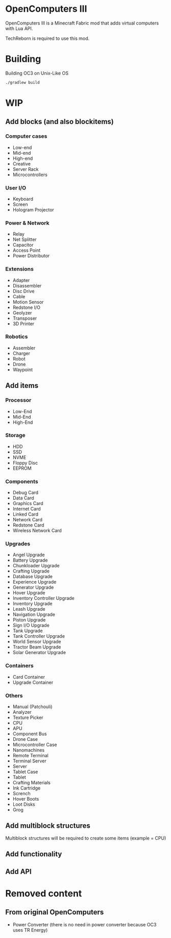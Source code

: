# OpenComputers III
OpenComputers III is a Minecraft Fabric mod that adds virtual computers with Lua API. 

TechReborn is required to use this mod.
# Building
Building OC3 on Unix-Like OS
```bash
./gradlew build
```

# WIP
## Add blocks (and also blockitems)
### Computer cases
* Low-end
* Mid-end
* High-end
* Creative
* Server Rack
* Microcontrollers
### User I/O
* Keyboard
* Screen
* Hologram Projector
### Power & Network
* Relay
* Net Splitter
* Capacitor
* Access Point
* Power Distributor
### Extensions
* Adapter
* Disassembler
* Disc Drive
* Cable
* Motion Sensor
* Redstone I/O
* Geolyzer
* Transposer
* 3D Printer
### Robotics
* Assembler
* Charger
* Robot
* Drone
* Waypoint
## Add items
### Processor
* Low-End
* Mid-End
* High-End
### Storage
* HDD
* SSD
* NVME
* Floppy Disc
* EEPROM
### Components
* Debug Card
* Data Card
* Graphics Card
* Internet Card
* Linked Card
* Network Card
* Redstone Card
* Wireless Network Card
### Upgrades
* Angel Upgrade
* Battery Upgrade
* Chunkloader Upgrade
* Crafting Upgrade
* Database Upgrade
* Experience Upgrade
* Generator Upgrade
* Hover Upgrade
* Inventory Controller Upgrade
* Inventory Upgrade
* Leash Upgrade
* Navigation Upgrade
* Piston Upgrade
* Sign I/O Upgrade
* Tank Upgrade
* Tank Controller Upgrade
* World Sensor Upgrade
* Tractor Beam Upgrade
* Solar Generator Upgrade
### Containers
* Card Container
* Upgrade Container
### Others
* Manual (Patchouli)
* Analyzer
* Texture Picker
* CPU
* APU
* Component Bus
* Drone Case
* Microcontroller Case
* Nanomachines
* Remote Terminal
* Terminal Server
* Server
* Tablet Case
* Tablet
* Crafting Materials
* Ink Cartridge
* Scrench
* Hover Boots
* Loot Disks
* Grog
## Add multiblock structures
Multiblock structures will be required to create some items (example = CPU)
## Add functionality
## Add API

# Removed content
## From original OpenComputers
* Power Converter (there is no need in power converter because OC3 uses TR Energy)
